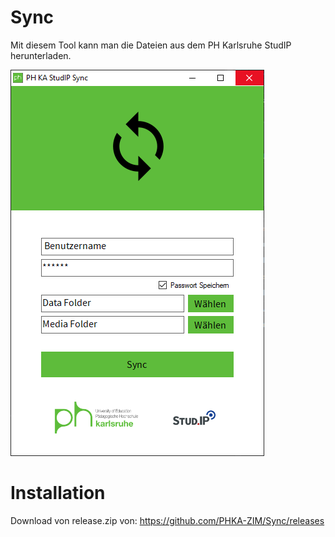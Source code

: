 # Sync

Mit diesem Tool kann man die Dateien aus dem PH Karlsruhe StudIP herunterladen.


![Image of Sync](https://github.com/PHKA-ZIM/Sync/blob/master/PHStudIPSync/img/screenshot.png)

# Installation

Download von release.zip von:
https://github.com/PHKA-ZIM/Sync/releases
